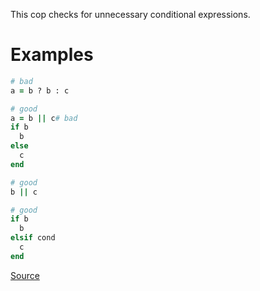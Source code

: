 
This cop checks for unnecessary conditional expressions.

# Examples

```ruby
# bad
a = b ? b : c

# good
a = b || c# bad
if b
  b
else
  c
end

# good
b || c

# good
if b
  b
elsif cond
  c
end
```

[Source](http://www.rubydoc.info/gems/rubocop/RuboCop/Cop/Style/UnneededCondition)